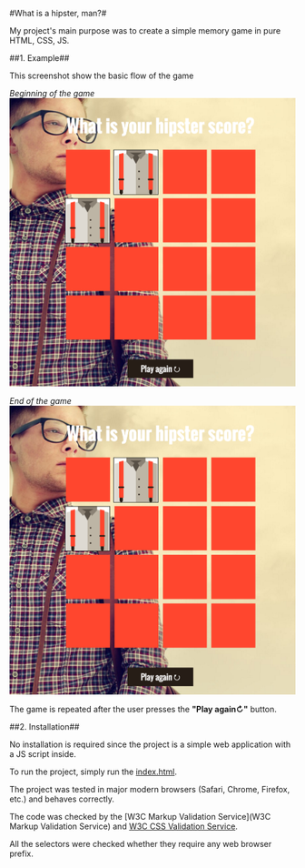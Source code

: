 
#What is a hipster, man?#

My project's main purpose was to create a simple memory game in pure HTML, CSS, JS.

##1. Example##

This screenshot show the basic flow of the game

*Beginning of the game*
![screenshot_1](readme_files/screenshot_1.png)

*End of the game*
![screenshot_2](readme_files/screenshot_2.png)

The game is repeated after the user presses the **"Play again↻"** button.

##2. Installation##

No installation is required since the project is a simple web application with a JS script inside.

To run the project, simply run the [index.html](index.html).

The project was tested in major modern browsers (Safari, Chrome, Firefox, etc.) and behaves correctly.

The code was checked by the [W3C Markup Validation Service](W3C Markup Validation Service) and [W3C CSS Validation Service](https://jigsaw.w3.org/css-validator/).

All the selectors were checked whether they require any web browser prefix.
